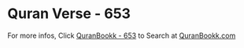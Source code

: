 # Quran Verse - 653 

For more infos, Click [QuranBookk - 653](https://www.quranbookk.com/quran/search?q=653) to Search at [QuranBookk.com](http://quranbookk.com/)